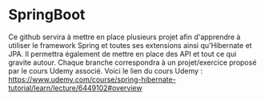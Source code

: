 # SpringBoot

Ce github servira à mettre en place plusieurs projet afin d'apprendre à utiliser le framework Spring et toutes ses extensions ainsi qu'Hibernate et JPA.
Il permettra également de mettre en place des API et tout ce qui gravite autour.
Chaque branche correspondra à un projet/exercice proposé par le cours Udemy associé.
Voici le lien du cours Udemy : https://www.udemy.com/course/spring-hibernate-tutorial/learn/lecture/6449102#overview